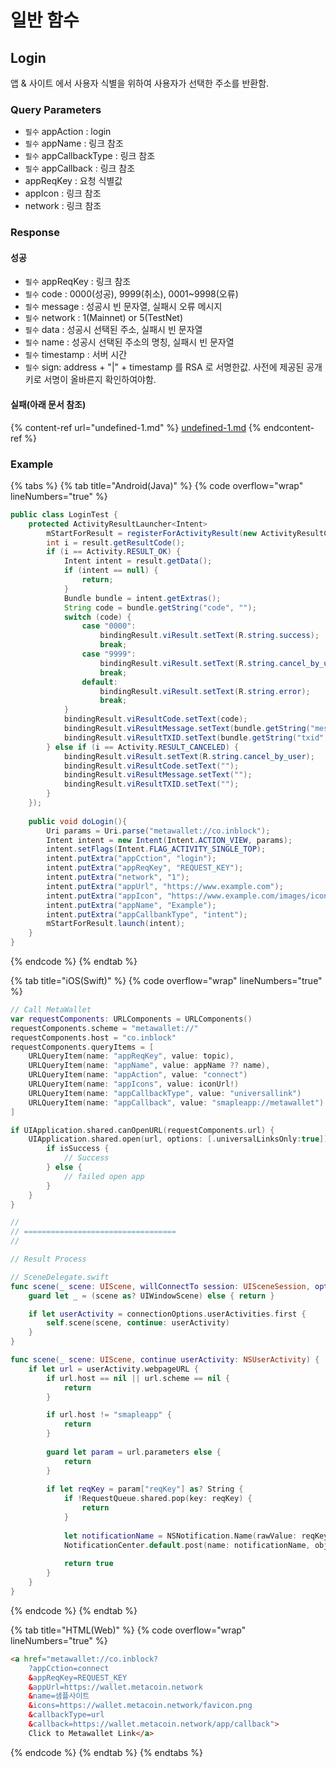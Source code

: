 # 일반 함수

## Login

앱 & 사이트 에서 사용자 식별을 위하여 사용자가 선택한 주소를 반환함.

### Query Parameters

* `필수` appAction : login
* `필수` appName : 링크 참조
* `필수` appCallbackType : 링크 참조
* `필수` appCallback : 링크 참조
* appReqKey : 요청 식별값
* appIcon : 링크 참조
* network : 링크 참조

### Response

#### 성공

* `필수` appReqKey : 링크 참조
* `필수` code : 0000(성공), 9999(취소), 0001\~9998(오류)
* `필수` message : 성공시 빈 문자열, 실패시 오류 메시지
* `필수` network : 1(Mainnet) or 5(TestNet)
* `필수` data : 성공시 선택된 주소, 실패시 빈 문자열
* `필수` name : 성공시 선택된 주소의 명칭, 실패시 빈 문자열
* `필수` timestamp : 서버 시간
* `필수` sign: address + "|" + timestamp 를 RSA 로 서명한값. 사전에 제공된 공개키로 서명이 올바른지 확인하여야함.

#### 실패(아래 문서 참조)

{% content-ref url="undefined-1.md" %}
[undefined-1.md](undefined-1.md)
{% endcontent-ref %}

### Example

{% tabs %}
{% tab title="Android(Java)" %}
{% code overflow="wrap" lineNumbers="true" %}
```java
public class LoginTest {
    protected ActivityResultLauncher<Intent>
        mStartForResult = registerForActivityResult(new ActivityResultContracts.StartActivityForResult(), result -> {
        int i = result.getResultCode();
        if (i == Activity.RESULT_OK) {
            Intent intent = result.getData();
            if (intent == null) {
                return;
            }
            Bundle bundle = intent.getExtras();
            String code = bundle.getString("code", "");
            switch (code) {
                case "0000":
                    bindingResult.viResult.setText(R.string.success);
                    break;
                case "9999":
                    bindingResult.viResult.setText(R.string.cancel_by_user);
                    break;
                default:
                    bindingResult.viResult.setText(R.string.error);
                    break;
            }
            bindingResult.viResultCode.setText(code);
            bindingResult.viResultMessage.setText(bundle.getString("message", ""));
            bindingResult.viResultTXID.setText(bundle.getString("txid", ""));
        } else if (i == Activity.RESULT_CANCELED) {
            bindingResult.viResult.setText(R.string.cancel_by_user);
            bindingResult.viResultCode.setText("");
            bindingResult.viResultMessage.setText("");
            bindingResult.viResultTXID.setText("");
        }
    });
    
    public void doLogin(){
        Uri params = Uri.parse("metawallet://co.inblock");
        Intent intent = new Intent(Intent.ACTION_VIEW, params);
        intent.setFlags(Intent.FLAG_ACTIVITY_SINGLE_TOP);
        intent.putExtra("appCction", "login");
        intent.putExtra("appReqKey", "REQUEST_KEY");
        intent.putExtra("network", "1");
        intent.putExtra("appUrl", "https://www.example.com");
        intent.putExtra("appIcon", "https://www.example.com/images/icon.png");
        intent.putExtra("appName", "Example");
        intent.putExtra("appCallbankType", "intent");
        mStartForResult.launch(intent);
    }
}

```
{% endcode %}
{% endtab %}

{% tab title="iOS(Swift)" %}
{% code overflow="wrap" lineNumbers="true" %}
```swift
// Call MetaWallet
var requestComponents: URLComponents = URLComponents()
requestComponents.scheme = "metawallet://"
requestComponents.host = "co.inblock"
requestComponents.queryItems = [
    URLQueryItem(name: "appReqKey", value: topic),
    URLQueryItem(name: "appName", value: appName ?? name),
    URLQueryItem(name: "appAction", value: "connect")
    URLQueryItem(name: "appIcons", value: iconUrl!)
    URLQueryItem(name: "appCallbackType", value: "universallink")
    URLQueryItem(name: "appCallback", value: "smapleapp://metawallet")
]

if UIApplication.shared.canOpenURL(requestComponents.url) {
    UIApplication.shared.open(url, options: [.universalLinksOnly:true]){ isSuccess in
        if isSuccess {
            // Success 
        } else {
            // failed open app
        }
    }
}

//
// ==================================
//

// Result Process 

// SceneDelegate.swift
func scene(_ scene: UIScene, willConnectTo session: UISceneSession, options connectionOptions: UIScene.ConnectionOptions) {
    guard let _ = (scene as? UIWindowScene) else { return }

    if let userActivity = connectionOptions.userActivities.first {
        self.scene(scene, continue: userActivity)
    }
}

func scene(_ scene: UIScene, continue userActivity: NSUserActivity) {
    if let url = userActivity.webpageURL {
        if url.host == nil || url.scheme == nil {
            return
        }

        if url.host != "smapleapp" {
            return
        }
        
        guard let param = url.parameters else {
            return
        }
        
        if let reqKey = param["reqKey"] as? String {
            if !RequestQueue.shared.pop(key: reqKey) {
                return
            }
        
            let notificationName = NSNotification.Name(rawValue: reqKey)
            NotificationCenter.default.post(name: notificationName, object: param)
            
            return true
        }
    }    
}

```
{% endcode %}
{% endtab %}

{% tab title="HTML(Web)" %}
{% code overflow="wrap" lineNumbers="true" %}
```html
<a href="metawallet://co.inblock?
    ?appCction=connect
    &appReqKey=REQUEST_KEY
    &appUrl=https://wallet.metacoin.network
    &name=샘플사이트
    &icons=https://wallet.metacoin.network/favicon.png
    &callbackType=url
    &callback=https://wallet.metacoin.network/app/callback">
    Click to Metawallet Link</a>
```
{% endcode %}
{% endtab %}
{% endtabs %}
